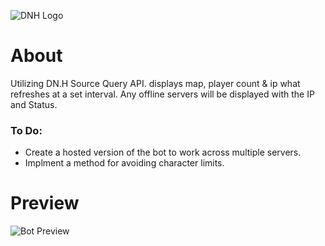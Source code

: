 ![DNH Logo](https://camo.githubusercontent.com/742c455547018630cf337754b6e93a16e880dbd2/68747470733a2f2f63646e2e646973636f72646170702e636f6d2f6174746163686d656e74732f3433353630313839363836323930383433372f3533383532363832363139323936313533362f6e626664666864666864686468642e706e67)

# About
Utilizing DN.H Source Query API. displays map, player count &amp; ip what refreshes at a set interval. 
Any offline servers will be displayed with the IP and Status.

### To Do:
- Create a hosted version of the bot to work across multiple servers.
- Implment a method for avoiding character limits.

# Preview
![Bot Preview](https://i.gyazo.com/527b7dd13d9dd32f017211ea3d4f4972.png)
